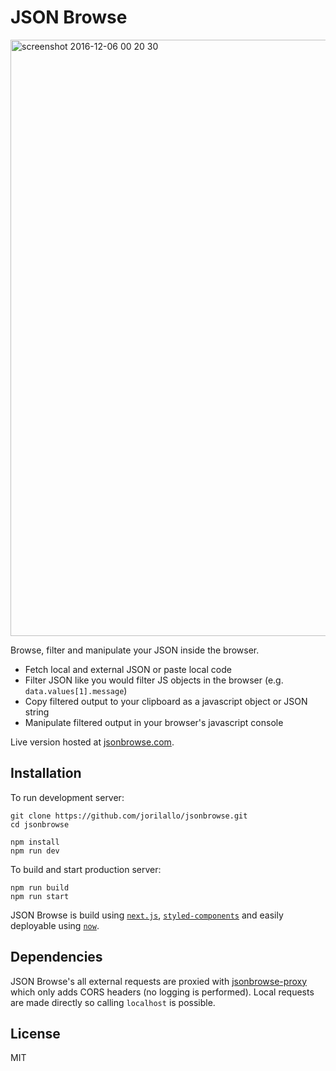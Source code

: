 # JSON Browse

<img width="954" alt="screenshot 2016-12-06 00 20 30" src="https://cloud.githubusercontent.com/assets/31465/20918070/05b3b170-bb4a-11e6-8a95-7c9b79f723f7.png">

Browse, filter and manipulate your JSON inside the browser.

- Fetch local and external JSON or paste local code
- Filter JSON like you would filter JS objects in the browser (e.g. `data.values[1].message`)
- Copy filtered output to your clipboard as a javascript object or JSON string
- Manipulate filtered output in your browser's javascript console

Live version hosted at [jsonbrowse.com](https://jsonbrowse.com).

## Installation

To run development server:

```
git clone https://github.com/jorilallo/jsonbrowse.git
cd jsonbrowse

npm install
npm run dev
```

To build and start production server:

```
npm run build
npm run start
```

JSON Browse is build using [`next.js`](https://github.com/zeit/next.js/), [`styled-components`](https://github.com/styled-components/styled-components) and
easily deployable using [`now`](https://zeit.co/now/).

## Dependencies

JSON Browse's all external requests are proxied with [jsonbrowse-proxy](https://github.com/jorilallo/jsonbrowse-proxy)
which only adds CORS headers (no logging is performed). Local requests are made directly so calling `localhost`
is possible.

## License

MIT
